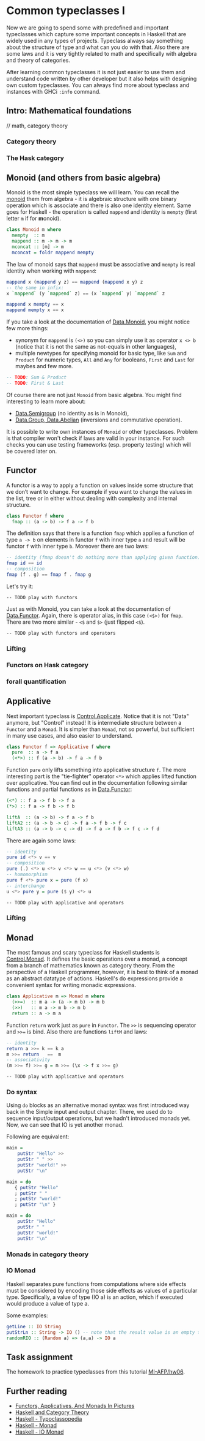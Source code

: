 # Common typeclasses I

Now we are going to spend some with predefined and important typeclasses which capture some important concepts in Haskell that are widely used in any types of projects. Typeclass always say something about the structure of type and what can you do with that. Also there are some laws and it is very tightly related to math and specifically with algebra and theory of categories.

After learning common typeclasses it is not just easier to use them and understand code written by other developer but it also helps with designing own custom typeclasses. You can always find more about typeclass and instances with GHCi `:info` command.

## Intro: Mathematical foundations

// math, category theory

### Category theory


### The Hask category


## Monoid (and others from basic algebra)

Monoid is the most simple typeclass we will learn. You can recall the [monoid](https://en.wikipedia.org/wiki/Monoid) them from algebra - it is algebraic structure with one binary operation which is associate and there is also one identity element. Same goes for Haskell - the operation is called `mappend` and identity is `mempty` (first letter `m` if for **m**onoid).

```haskell
class Monoid m where
  mempty  :: m
  mappend :: m -> m -> m
  mconcat :: [m] -> m
  mconcat = foldr mappend mempty
```

The law of monoid says that `mappend` must be associative and `mempty` is real identity when working with `mappend`:

```haskell
mappend x (mappend y z) == mappend (mappend x y) z
-- the same in infix:
x `mappend` (y `mappend` z) == (x `mappend` y) `mappend` z

mappend x mempty == x
mappend mempty x == x
```

If you take a look at the documentation of [Data.Monoid](https://hackage.haskell.org/package/base/docs/Data-Monoid.html), you might notice few more things:

* synonym for `mappend` is `(<>)` so you can simply use it as operator `x <> b` (notice that it is not the same as not-equals in other languages),
* multiple newtypes for specifying monoid for basic type, like `Sum` and `Product` for numeric types, `All` and `Any` for booleans, `First` and `Last` for maybes and few more.

```haskell
-- TODO: Sum & Product
-- TODO: First & Last
```

Of course there are not just `Monoid` from basic algebra. You might find interesting to learn more about:

* [Data.Semigroup](https://hackage.haskell.org/package/base/docs/Data-Semigroup.html) (no identity as is in Monoid),
* [Data.Group, Data.Abelian](https://hackage.haskell.org/package/groups-0.4.0.0/docs/Data-Group.html) (inversions and commutative operation).

It is possible to write own instances of `Monoid` or other typeclasses. Problem is that compiler won't check if laws are valid in your instance. For such checks you can use testing frameworks (esp. property testing) which will be covered later on.

## Functor

A functor is a way to apply a function on values inside some structure that we don’t want to change. For example if you want to change the values in the list, tree or in either without dealing with complexity and internal structure.

```haskell
class Functor f where
  fmap :: (a -> b) -> f a -> f b
```

The definition says that there is a function `fmap` which applies a function of type `a -> b` on elements in functor `f` with inner type `a` and result will be functor `f` with inner type `b`. Moreover there are two laws:

```haskell
-- identity (fmap doesn't do nothing more than applying given function)
fmap id == id
-- composition
fmap (f . g) == fmap f . fmap g
```

Let's try it:

```
-- TODO play with functors
```

Just as with Monoid, you can take a look at the documentation of [Data.Functor](https://hackage.haskell.org/package/base/docs/Data-Functor.html). Again, there is operator alias, in this case `(<$>)` for `fmap`. There are two more similar - `<$` and `$>` (just flipped `<$`).

```
-- TODO play with functors and operators
```

### Lifting

### Functors on Hask category

### forall quantification

## Applicative

Next important typeclass is [Control.Applicate](https://hackage.haskell.org/package/base/docs/Control-Applicative.html). Notice that it is not "Data" anymore, but "Control" instead! It is intermediate structure between a `Functor` and a `Monad`. It is simpler than `Monad`, not so powerful, but sufficient in many use cases, and also easier to understand.

```haskell
class Functor f => Applicative f where
  pure  :: a -> f a
  (<*>) :: f (a -> b) -> f a -> f b
```

Function `pure` only lifts something into applicative structure `f`. The more interesting part is the "tie-fighter" operator `<*>` which applies lifted function over applicative. You can find out in the documentation following similar functions and partial functions as in [Data.Functor](https://hackage.haskell.org/package/base/docs/Data-Functor.html):

```haskell
(<*) :: f a -> f b -> f a
(*>) :: f a -> f b -> f b

liftA  :: (a -> b) -> f a -> f b
liftA2 :: (a -> b -> c) -> f a -> f b -> f c
liftA3 :: (a -> b -> c -> d) -> f a -> f b -> f c -> f d
```

There are again some laws:

```haskell
-- identity
pure id <*> v == v
-- composition
pure (.) <*> u <*> v <*> w == u <*> (v <*> w)
-- homomorphism
pure f <*> pure x = pure (f x)
-- interchange
u <*> pure y = pure ($ y) <*> u
```


```
-- TODO play with applicative and operators
```

### Lifting

## Monad

The most famous and scary typeclass for Haskell students is [Control.Monad](https://hackage.haskell.org/package/base/docs/Control-Monad.html). It defines the basic operations over a monad, a concept from a branch of mathematics known as category theory. From the perspective of a Haskell programmer, however, it is best to think of a monad as an abstract datatype of actions. Haskell's do expressions provide a convenient syntax for writing monadic expressions.

```haskell
class Applicative m => Monad m where
  (>>=)  :: m a -> (a -> m b) -> m b
  (>>)   :: m a -> m b -> m b
  return :: a -> m a
```

Function `return` work just as `pure` in `Functor`. The `>>` is sequencing operator and `>>=` is bind. Also there are functions `liftM` and laws:

```haskell
-- identity
return a >>= k == k a
m >>= return   ==  m
-- associativity
(m >>= f) >>= g = m >>= (\x -> f x >>= g)
```

```
-- TODO play with applicative and operators
```

### Do syntax

Using `do` blocks as an alternative monad syntax was first introduced way back in the Simple input and output chapter. There, we used do to sequence input/output operations, but we hadn't introduced monads yet. Now, we can see that IO is yet another monad.

Following are equivalent:

```haskell
main =
    putStr "Hello" >>
    putStr " " >>
    putStr "world!" >>
    putStr "\n"
```

```haskell
main = do
   { putStr "Hello"
   ; putStr " "
   ; putStr "world!"
   ; putStr "\n" }
```

```haskell
main = do
    putStr "Hello"
    putStr " "
    putStr "world!"
    putStr "\n"
```

### Monads in category theory

### IO Monad

Haskell separates pure functions from computations where side effects must be considered by encoding those side effects as values of a particular type. Specifically, a value of type (IO a) is an action, which if executed would produce a value of type a.

Some examples:

```haskell
getLine :: IO String
putStrLn :: String -> IO () -- note that the result value is an empty tuple.
randomRIO :: (Random a) => (a,a) -> IO a
```

## Task assignment

The homework to practice typeclasses from this tutorial [MI-AFP/hw06](https://github.com/MI-AFP/hw06).

## Further reading

* [Functors, Applicatives, And Monads In Pictures](http://adit.io/posts/2013-04-17-functors,_applicatives,_and_monads_in_pictures.html)
* [Haskell and Category Theory](https://en.wikibooks.org/wiki/Haskell/Category_theory)
* [Haskell - Typoclassopedia](https://wiki.haskell.org/Typeclassopedia)
* [Haskell - Monad](https://wiki.haskell.org/Monad)
* [Haskell - IO Monad](https://wiki.haskell.org/Introduction_to_IO)
